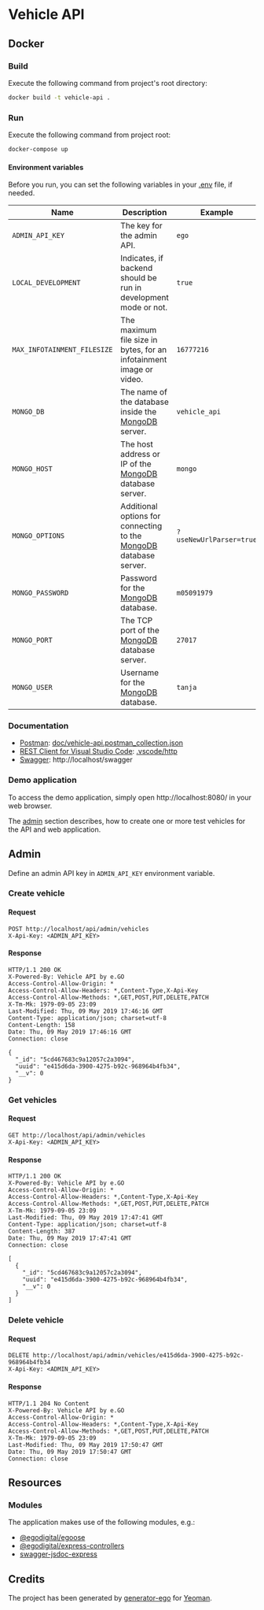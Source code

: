 # Vehicle API

## Docker

### Build

Execute the following command from project's root directory:

```bash
docker build -t vehicle-api .
```

### Run

Execute the following command from project root:

```bash
docker-compose up
```

#### Environment variables

Before you run, you can set the following variables in your [.env](./.env) file, if needed.

| Name | Description | Example |
|------|-------------|---------|
| `ADMIN_API_KEY` | The key for the admin API. | `ego` |
| `LOCAL_DEVELOPMENT` | Indicates, if backend should be run in development mode or not. | `true` |
| `MAX_INFOTAINMENT_FILESIZE` | The maximum file size in bytes, for an infotainment image or video. | `16777216` |
| `MONGO_DB` | The name of the database inside the [MongoDB](https://www.mongodb.com/) server. | `vehicle_api` |
| `MONGO_HOST` | The host address or IP of the [MongoDB](https://www.mongodb.com/) database server. | `mongo` |
| `MONGO_OPTIONS` | Additional options for connecting to the [MongoDB](https://www.mongodb.com/) database server. | `?useNewUrlParser=true` |
| `MONGO_PASSWORD` | Password for the [MongoDB](https://www.mongodb.com/) database. | `m05091979` |
| `MONGO_PORT` | The TCP port of the [MongoDB](https://www.mongodb.com/) database server. | `27017` |
| `MONGO_USER` | Username for the [MongoDB](https://www.mongodb.com/) database. | `tanja` |

### Documentation

* [Postman](https://www.getpostman.com/): [doc/vehicle-api.postman_collection.json](./doc/vehicle-api.postman_collection.json)
* [REST Client for Visual Studio Code](https://marketplace.visualstudio.com/items?itemName=humao.rest-client): [.vscode/http](./.vscode/http)
* [Swagger](https://swagger.io/): http://localhost/swagger

### Demo application

To access the demo application, simply open http://localhost:8080/ in your web browser.

The [admin](#admin) section describes, how to create one or more test vehicles for the API and web application.

## Admin

Define an admin API key in `ADMIN_API_KEY` environment variable.

### Create vehicle

#### Request

```http
POST http://localhost/api/admin/vehicles
X-Api-Key: <ADMIN_API_KEY>

```

#### Response

```http
HTTP/1.1 200 OK
X-Powered-By: Vehicle API by e.GO
Access-Control-Allow-Origin: *
Access-Control-Allow-Headers: *,Content-Type,X-Api-Key
Access-Control-Allow-Methods: *,GET,POST,PUT,DELETE,PATCH
X-Tm-Mk: 1979-09-05 23:09
Last-Modified: Thu, 09 May 2019 17:46:16 GMT
Content-Type: application/json; charset=utf-8
Content-Length: 158
Date: Thu, 09 May 2019 17:46:16 GMT
Connection: close

{
  "_id": "5cd467683c9a12057c2a3094",
  "uuid": "e415d6da-3900-4275-b92c-968964b4fb34",
  "__v": 0
}
```

### Get vehicles

#### Request

```http
GET http://localhost/api/admin/vehicles
X-Api-Key: <ADMIN_API_KEY>

```

#### Response

```http
HTTP/1.1 200 OK
X-Powered-By: Vehicle API by e.GO
Access-Control-Allow-Origin: *
Access-Control-Allow-Headers: *,Content-Type,X-Api-Key
Access-Control-Allow-Methods: *,GET,POST,PUT,DELETE,PATCH
X-Tm-Mk: 1979-09-05 23:09
Last-Modified: Thu, 09 May 2019 17:47:41 GMT
Content-Type: application/json; charset=utf-8
Content-Length: 387
Date: Thu, 09 May 2019 17:47:41 GMT
Connection: close

[
  {
    "_id": "5cd467683c9a12057c2a3094",
    "uuid": "e415d6da-3900-4275-b92c-968964b4fb34",
    "__v": 0
  }
]

```

### Delete vehicle

#### Request

```http
DELETE http://localhost/api/admin/vehicles/e415d6da-3900-4275-b92c-968964b4fb34
X-Api-Key: <ADMIN_API_KEY>

```

#### Response

```http
HTTP/1.1 204 No Content
X-Powered-By: Vehicle API by e.GO
Access-Control-Allow-Origin: *
Access-Control-Allow-Headers: *,Content-Type,X-Api-Key
Access-Control-Allow-Methods: *,GET,POST,PUT,DELETE,PATCH
X-Tm-Mk: 1979-09-05 23:09
Last-Modified: Thu, 09 May 2019 17:50:47 GMT
Date: Thu, 09 May 2019 17:50:47 GMT
Connection: close

```

## Resources

### Modules

The application makes use of the following modules, e.g.:

* [@egodigital/egoose](https://github.com/egodigital/egoose)
* [@egodigital/express-controllers](https://github.com/egodigital/express-controllers)
* [swagger-jsdoc-express](https://github.com/egodigital/swagger-jsdoc-express)

## Credits

The project has been generated by [generator-ego](https://github.com/egodigital/generator-ego) for [Yeoman](http://yeoman.io/).
